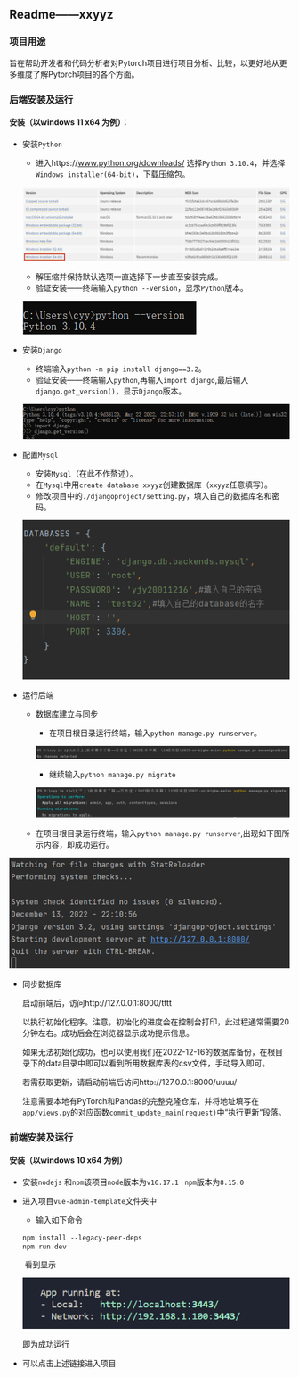 ## Readme——xxyyz

### 项目用途

旨在帮助开发者和代码分析者对Pytorch项⽬进⾏项⽬分析、⽐较，以更好地从更多维度了解Pytorch项目的各个方面。

### 后端安装及运行

#### 安装（以windows 11 x64 为例）：

- 安装`Python`

  - 进入https://www.python.org/downloads/ 选择`Python 3.10.4`，并选择`Windows installer(64-bit)`，下载压缩包。

  ![download_python](./assets/download_python.png)

  - 解压缩并保持默认选项一直选择下一步直至安装完成。
  - 验证安装——终端输入`python --version`，显示`Python`版本。

  ![python_version](./assets/python_version.png)

- 安装`Django`

  - 终端输入`python -m pip install django==3.2`。
  - 验证安装——终端输入`python`,再输入`import django`,最后输入`django.get_version()`，显示`Django`版本。

  ![django_version](./assets/django_version.png)

- 配置`Mysql`

  - 安装`Mysql`（在此不作赘述）。
  - 在`Mysql`中用`create database xxyyz`创建数据库（`xxyyz`任意填写）。
  - 修改项目中的`./djangoproject/setting.py`，填入自己的数据库名和密码。

  ![Mysql_config](./assets/Mysql_config.png)

- 运行后端

  - 数据库建立与同步

    - 在项目根目录运行终端，输入`python manage.py runserver`。

    ![makemig](./assets/makemig.png)

    - 继续输入`python manage.py migrate`

    ![mig](./assets/mig.png)

  - 在项目根目录运行终端，输入`python manage.py runserver`,出现如下图所示内容，即成功运行。

![run](./assets/run.png)

- 同步数据库

	启动前端后，访问http://127.0.0.1:8000/tttt 

	以执行初始化程序。注意，初始化的进度会在控制台打印，此过程通常需要20分钟左右。成功后会在浏览器显示成功提示信息。

	如果无法初始化成功，也可以使用我们在2022-12-16的数据库备份，在根目录下的data目录中即可以看到所用数据库表的csv文件，手动导入即可。
	
	若需获取更新，请启动前端后访问http://127.0.0.1:8000/uuuu/ 
	
	注意需要本地有PyTorch和Pandas的完整克隆仓库，并将地址填写在`app/views.py`的对应函数`commit_update_main(request)`中“执行更新“段落。

### 前端安装及运行

#### 安装（以windows 10 x64 为例）

+ 安装`nodejs` 和`npm`该项目`node`版本为`v16.17.1 ` 	`npm`版本为`8.15.0  `

+ 进入项目`vue-admin-template`文件夹中

  + 输入如下命令

  ```
  npm install --legacy-peer-deps
  npm run dev
  ```

  ​			看到显示

  ![image-20221215202824469](./assets/image-20221215202824469.png)

  即为成功运行

+ 可以点击上述链接进入项目